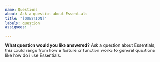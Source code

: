 ```yaml
---
name: Questions
about: Ask a question about Essentials
title: "[QUESTION]"
labels: question
assignees: ''

---
```


**What question would you like answered?**
Ask a question about Essentials, this could range from how a feature or function works to general questions like how do i use Essentials.
